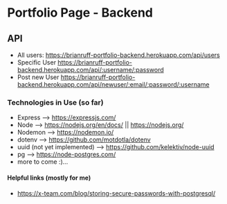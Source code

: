 # Portfolio Page - Backend

## API
- All users: https://brianruff-portfolio-backend.herokuapp.com/api/users
- Specific User https://brianruff-portfolio-backend.herokuapp.com/api/:username/:password
- Post new User https://brianruff-portfolio-backend.herokuapp.com/api/newuser/:email/:password/:username

### Technologies in Use (so far)

- Express --> https://expressjs.com/
- Node --> https://nodejs.org/en/docs/ || https://nodejs.org/
- Nodemon --> https://nodemon.io/
- dotenv --> https://github.com/motdotla/dotenv
- uuid (not yet implemented) --> https://github.com/kelektiv/node-uuid
- pg --> https://node-postgres.com/
- more to come :)...

#### Helpful links (mostly for me)
- https://x-team.com/blog/storing-secure-passwords-with-postgresql/

